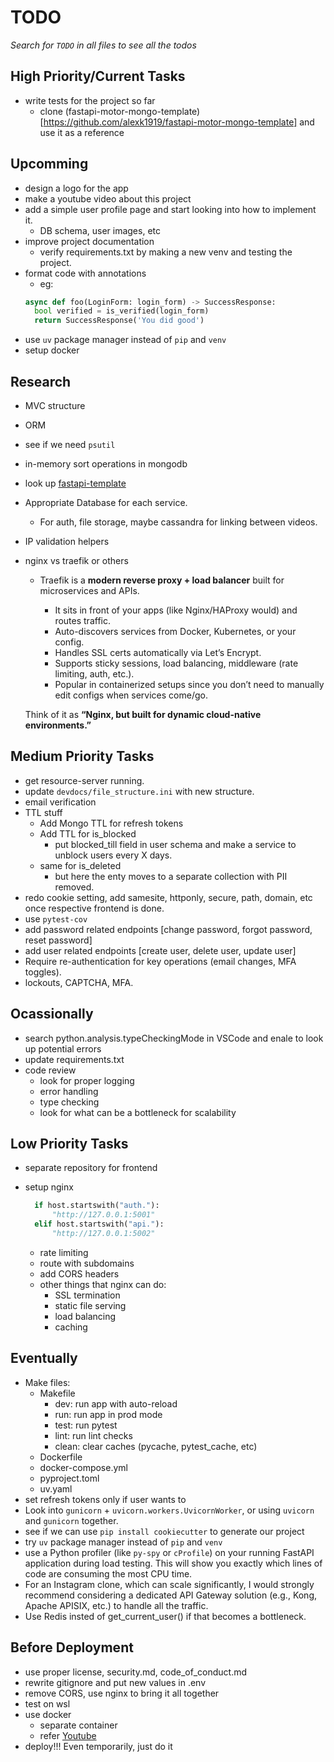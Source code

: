 # TODO

_Search for `TODO` in all files to see all the todos_

## High Priority/Current Tasks

- write tests for the project so far
  - clone (fastapi-motor-mongo-template)[https://github.com/alexk1919/fastapi-motor-mongo-template] and use it as a reference

## Upcomming

- design a logo for the app
- make a youtube video about this project
- add a simple user profile page and start looking into how to implement it.
  - DB schema, user images, etc
- improve project documentation
  - verify requirements.txt by making a new venv and testing the project.
- format code with annotations
  - eg:
  ```py
  async def foo(LoginForm: login_form) -> SuccessResponse:
    bool verified = is_verified(login_form)
    return SuccessResponse('You did good')
  ```
- use `uv` package manager instead of `pip` and `venv`
- setup docker

## Research

- MVC structure
- ORM
- see if we need `psutil`
- in-memory sort operations in mongodb
- look up [fastapi-template](https://github.com/fastapi/full-stack-fastapi-template)
- Appropriate Database for each service.
  - For auth, file storage, maybe cassandra for linking between videos.
- IP validation helpers
- nginx vs traefik or others

  - Traefik is a **modern reverse proxy + load balancer** built for microservices and APIs.

    - It sits in front of your apps (like Nginx/HAProxy would) and routes traffic.
    - Auto-discovers services from Docker, Kubernetes, or your config.
    - Handles SSL certs automatically via Let’s Encrypt.
    - Supports sticky sessions, load balancing, middleware (rate limiting, auth, etc.).
    - Popular in containerized setups since you don’t need to manually edit configs when services come/go.

  Think of it as **“Nginx, but built for dynamic cloud-native environments.”**

## Medium Priority Tasks

- get resource-server running.
- update `devdocs/file_structure.ini` with new structure.
- email verification
- TTL stuff
  - Add Mongo TTL for refresh tokens
  - Add TTL for is_blocked
    - put blocked_till field in user schema and make a service to unblock users every X days.
  - same for is_deleted
    - but here the enty moves to a separate collection with PII removed.
- redo cookie setting, add samesite, httponly, secure, path, domain, etc once respective frontend is done.
- use `pytest-cov`
- add password related endpoints [change password, forgot password, reset password]
- add user related endpoints [create user, delete user, update user]
- Require re-authentication for key operations (email changes, MFA toggles).
- lockouts, CAPTCHA, MFA.

## Ocassionally

- search python.analysis.typeCheckingMode in VSCode and enale to look up potential errors
- update requirements.txt
- code review
  - look for proper logging
  - error handling
  - type checking
  - look for what can be a bottleneck for scalability

## Low Priority Tasks

- separate repository for frontend
- setup nginx

  ```python
    if host.startswith("auth."):
        "http://127.0.0.1:5001"
    elif host.startswith("api."):
        "http://127.0.0.1:5002"
  ```

  - rate limiting
  - route with subdomains
  - add CORS headers
  - other things that nginx can do:
    - SSL termination
    - static file serving
    - load balancing
    - caching

## Eventually

- Make files:
  - Makefile
    - dev: run app with auto-reload
    - run: run app in prod mode
    - test: run pytest
    - lint: run lint checks
    - clean: clear caches (pycache, pytest_cache, etc)
  - Dockerfile
  - docker-compose.yml
  - pyproject.toml
  - uv.yaml
- set refresh tokens only if user wants to
- Look into `gunicorn` + `uvicorn.workers.UvicornWorker`, or using `uvicorn` and `gunicorn` together.
- see if we can use `pip install cookiecutter` to generate our project
- try `uv` package manager instead of `pip` and `venv`
- use a Python profiler (like `py-spy` or `cProfile`) on your running FastAPI application during load testing. This will show you exactly which lines of code are consuming the most CPU time.
- For an Instagram clone, which can scale significantly, I would strongly recommend considering a dedicated API Gateway solution (e.g., Kong, Apache APISIX, etc.) to handle all the traffic.
- Use Redis insted of get_current_user() if that becomes a bottleneck.

## Before Deployment

- use proper license, security.md, code_of_conduct.md
- rewrite gitignore and put new values in .env
- remove CORS, use nginx to bring it all together
- test on wsl
- use docker
  - separate container
  - refer [Youtube](https://www.youtube.com/watch?v=DQdB7wFEygo)
- deploy!!! Even temporarily, just do it
